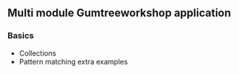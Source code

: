 ## Multi module Gumtreeworkshop application

### Basics

- Collections
- Pattern matching extra examples

